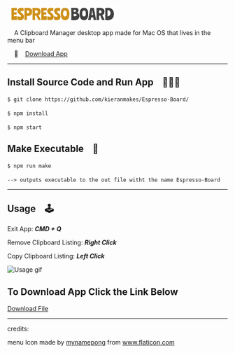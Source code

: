  <img src="https://github.com/kieranmakes/Espresso-Board/blob/master/icon/wordLogo.PNG" width='50%' >

&nbsp;&nbsp;&nbsp; A Clipboard Manager desktop app made for Mac OS that lives in the menu bar

&nbsp;&nbsp;&nbsp; 🔗  &nbsp;&nbsp; [Download App](https://drive.google.com/file/d/1gFsapAsHEf6b3-jBDVS_B8xZEqOz05CO/view?usp=sharing)

<hr>

## Install Source Code and Run App &nbsp;&nbsp; 🏃🏾‍♂️ 

    $ git clone https://github.com/kieranmakes/Espresso-Board/

    $ npm install

    $ npm start


## Make Executable &nbsp;&nbsp; 🔫  

    $ npm run make
    
    --> outputs executable to the out file witht the name Espresso-Board

<hr>

## Usage &nbsp;&nbsp; 🕹 

Exit App: ***CMD + Q***

Remove Clipboard Listing: ***Right Click***

Copy Clipboard Listing: ***Left Click***


![Usage gif](https://media.giphy.com/media/j3a9A6p0xUCGr32MxT/giphy.gif)


## To Download App Click the Link Below &nbsp;&nbsp; 

<a href="">Download File</a>

<hr>

credits: 

<div>menu Icon made by <a href="https://www.flaticon.com/authors/mynamepong" title="mynamepong">mynamepong</a> from <a href="https://www.flaticon.com/" title="Flaticon">www.flaticon.com</a></div>

